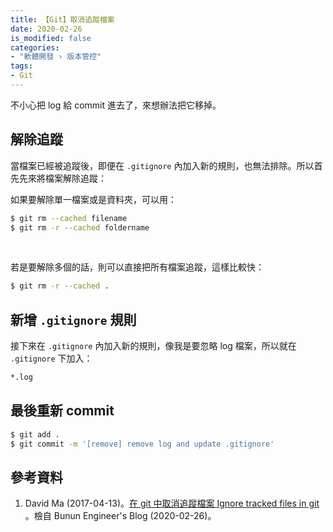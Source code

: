 ```yaml
---
title: 【Git】取消追蹤檔案
date: 2020-02-26
is_modified: false
categories:
- "軟體開發 › 版本管控"
tags:
- Git
--- 
```


不小心把 log 給 commit 進去了，來想辦法把它移掉。

<!--more-->
## 解除追蹤
當檔案已經被追蹤後，即便在 `.gitignore` 內加入新的規則，也無法排除。所以首先先來將檔案解除追蹤：

如果要解除單一檔案或是資料夾，可以用：
```bash
$ git rm --cached filename    
$ git rm -r --cached foldername   
```

<br class="big"> 

若是要解除多個的話，則可以直接把所有檔案追蹤，這樣比較快：
```bash
$ git rm -r --cached .
```



## 新增 `.gitignore` 規則
接下來在 `.gitignore` 內加入新的規則，像我是要忽略 log 檔案，所以就在 `.gitignore` 下加入：
```bash
*.log
```



## 最後重新 commit 
```bash
$ git add .
$ git commit -m '[remove] remove log and update .gitignore'
```



## 參考資料 
1. David Ma (2017-04-13)。[在 git 中取消追蹤檔案 Ignore tracked files in git](http://blog.ma.beibeilab.com/ignore-tracked-files/) 。檢自  Bunun Engineer's Blog (2020-02-26)。